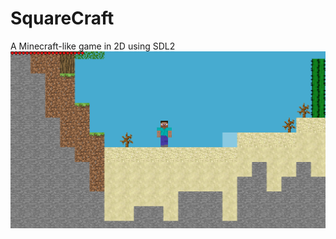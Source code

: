 # SquareCraft
A Minecraft-like game in 2D using SDL2
![image](https://raw.githubusercontent.com/AdamYuan/SquareCraft/master/screenshot/1.png)
